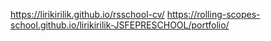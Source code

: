 https://lirikirilik.github.io/rsschool-cv/
https://rolling-scopes-school.github.io/lirikirilik-JSFEPRESCHOOL/portfolio/
